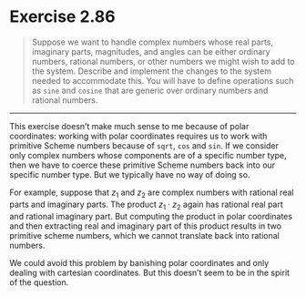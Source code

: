 # Exercise 2.86

> Suppose we want to handle complex numbers whose real parts, imaginary parts, magnitudes, and angles can be either ordinary numbers, rational numbers, or other numbers we might wish to add to the system.
> Describe and implement the changes to the system needed to accommodate this.
> You will have to define operations such as `sine` and `cosine` that are generic over ordinary numbers and rational numbers.

---

This exercise doesn’t make much sense to me because of polar coordinates:
working with polar coordinates requires us to work with primitive Scheme numbers because of `sqrt`, `cos` and `sin`.
If we consider only complex numbers whose components are of a specific number type, then we have to coerce these primitive Scheme numbers back into our specific number type.
But we typically have no way of doing so.

For example, suppose that $z_1$ and $z_2$ are complex numbers with rational real parts and imaginary parts.
The product $z_1 ⋅ z_2$ again has rational real part and rational imaginary part.
But computing the product in polar coordinates and then extracting real and imaginary part of this product results in two primitive scheme numbers, which we cannot translate back into rational numbers.

We could avoid this problem by banishing polar coordinates and only dealing with cartesian coordinates.
But this doesn’t seem to be in the spirit of the question.
